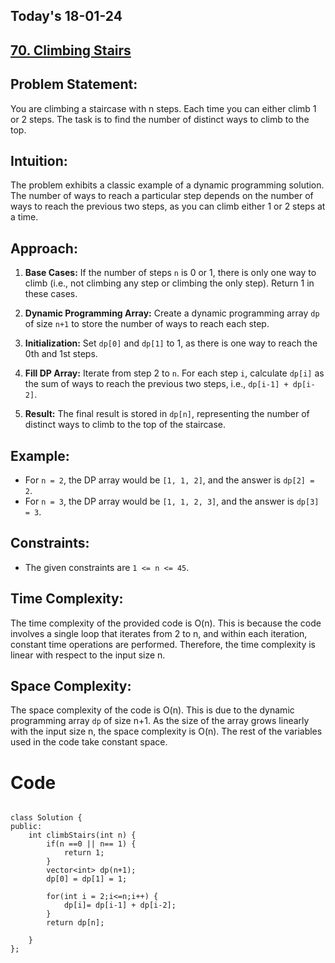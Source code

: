 ## Today's 18-01-24 
## [70. Climbing Stairs](https://leetcode.com/problems/climbing-stairs/description/?envType=daily-question&envId=2024-01-18)


## Problem Statement:
You are climbing a staircase with n steps. Each time you can either climb 1 or 2 steps. The task is to find the number of distinct ways to climb to the top.

## Intuition:
The problem exhibits a classic example of a dynamic programming solution. The number of ways to reach a particular step depends on the number of ways to reach the previous two steps, as you can climb either 1 or 2 steps at a time.

## Approach:
1. **Base Cases:** If the number of steps `n` is 0 or 1, there is only one way to climb (i.e., not climbing any step or climbing the only step). Return 1 in these cases.

2. **Dynamic Programming Array:** Create a dynamic programming array `dp` of size `n+1` to store the number of ways to reach each step.

3. **Initialization:** Set `dp[0]` and `dp[1]` to 1, as there is one way to reach the 0th and 1st steps.

4. **Fill DP Array:** Iterate from step 2 to `n`. For each step `i`, calculate `dp[i]` as the sum of ways to reach the previous two steps, i.e., `dp[i-1] + dp[i-2]`.

5. **Result:** The final result is stored in `dp[n]`, representing the number of distinct ways to climb to the top of the staircase.

## Example:
- For `n = 2`, the DP array would be `[1, 1, 2]`, and the answer is `dp[2] = 2`.
- For `n = 3`, the DP array would be `[1, 1, 2, 3]`, and the answer is `dp[3] = 3`.

## Constraints:
- The given constraints are `1 <= n <= 45`.

## Time Complexity:
The time complexity of the provided code is O(n). This is because the code involves a single loop that iterates from 2 to n, and within each iteration, constant time operations are performed. Therefore, the time complexity is linear with respect to the input size n.

## Space Complexity:
The space complexity of the code is O(n). This is due to the dynamic programming array `dp` of size n+1. As the size of the array grows linearly with the input size n, the space complexity is O(n). The rest of the variables used in the code take constant space.



# Code
```

class Solution {
public:
    int climbStairs(int n) {
        if(n ==0 || n== 1) {
            return 1;
        }
        vector<int> dp(n+1);
        dp[0] = dp[1] = 1;

        for(int i = 2;i<=n;i++) {
            dp[i]= dp[i-1] + dp[i-2];
        }
        return dp[n];
        
    }
};